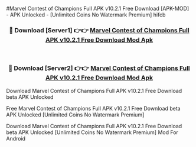 #Marvel Contest of Champions Full APK v10.2.1 Free Download [APK-MOD] - APK Unlocked - [Unlimited Coins No Watermark Premium] hifcb



<div align="center">

<h3>🔴 Download [Server1] 👉👉 <a href="https://momento.my/?title=Marvel_Contest_of_Champions_Full_APK_v10.2.1_Free_Download">Marvel Contest of Champions Full APK v10.2.1 Free Download Mod Apk</a></h3><br>

<h3>🔴 Download [Server2] 👉👉 <a href="https://momento.my/?title=Marvel_Contest_of_Champions_Full_APK_v10.2.1_Free_Download">Marvel Contest of Champions Full APK v10.2.1 Free Download Mod Apk</a></h3>
</div>



Download Marvel Contest of Champions Full APK v10.2.1 Free Download beta APK Unlocked

Free Marvel Contest of Champions Full APK v10.2.1 Free Download beta APK Unlocked [Unlimited Coins No Watermark Premium]

Download Marvel Contest of Champions Full APK v10.2.1 Free Download beta APK Unlocked [Unlimited Coins No Watermark Premium] Mod For Android
